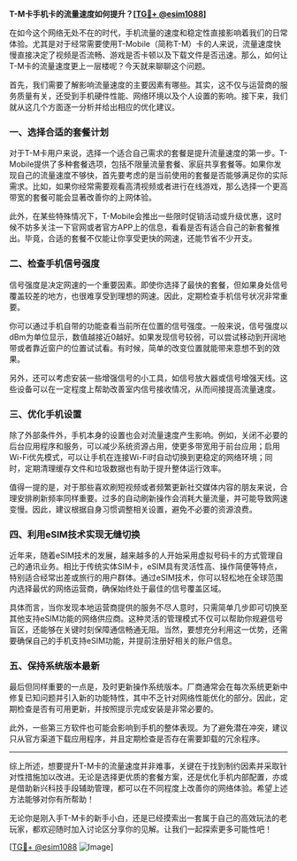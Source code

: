 **T-M卡手机卡的流量速度如何提升？[[TG💪+ @esim1088](https://t.me/s/esim1088)]**

在如今这个网络无处不在的时代，手机流量的速度和稳定性直接影响着我们的日常体验。尤其是对于经常需要使用T-Mobile（简称T-M）卡的人来说，流量速度快慢直接决定了视频是否流畅、游戏是否卡顿以及下载文件是否迅速。那么，如何让T-M卡的流量速度更上一层楼呢？今天就来聊聊这个问题。

首先，我们需要了解影响流量速度的主要因素有哪些。其实，这不仅与运营商的服务质量有关，还受到手机硬件性能、网络环境以及个人设置的影响。接下来，我们就从这几个方面逐一分析并给出相应的优化建议。

### **一、选择合适的套餐计划**

对于T-M卡用户来说，选择一个适合自己需求的套餐是提升流量速度的第一步。T-Mobile提供了多种套餐选项，包括不限量流量套餐、家庭共享套餐等。如果你发现自己的流量速度不够快，首先要考虑的是当前使用的套餐是否能够满足你的实际需求。比如，如果你经常需要观看高清视频或者进行在线游戏，那么选择一个更高带宽的套餐可能会显著改善你的上网体验。

此外，在某些特殊情况下，T-Mobile会推出一些限时促销活动或升级优惠，这时候不妨多关注一下官网或者官方APP上的信息，看看是否有适合自己的新套餐推出。毕竟，合适的套餐不仅能让你享受更快的网速，还能节省不少开支。

### **二、检查手机信号强度**

信号强度是决定网速的一个重要因素。即使你选择了最快的套餐，但如果身处信号覆盖较差的地方，也很难享受到理想的网速。因此，定期检查手机信号状况非常重要。

你可以通过手机自带的功能查看当前所在位置的信号强度。一般来说，信号强度以dBm为单位显示，数值越接近0越好。如果发现信号较弱，可以尝试移动到开阔地带或者靠近窗户的位置试试看。有时候，简单的改变位置就能带来意想不到的效果。

另外，还可以考虑安装一些增强信号的小工具，如信号放大器或信号增强天线。这些设备可以在一定程度上帮助改善室内信号接收情况，从而间接提高流量速度。

### **三、优化手机设置**

除了外部条件外，手机本身的设置也会对流量速度产生影响。例如，关闭不必要的后台应用程序和服务，可以减少系统资源占用，使更多带宽用于前台应用；启用Wi-Fi优先模式，可以让手机在连接Wi-Fi时自动切换到更稳定的网络环境；同时，定期清理缓存文件和垃圾数据也有助于提升整体运行效率。

值得一提的是，对于那些喜欢刷短视频或者频繁更新社交媒体内容的朋友来说，合理安排刷新频率同样重要。过多的自动刷新操作会消耗大量流量，并可能导致网速变慢。因此，建议根据自身习惯调整相关设置，避免不必要的资源浪费。

### **四、利用eSIM技术实现无缝切换**

近年来，随着eSIM技术的发展，越来越多的人开始采用虚拟号码卡的方式管理自己的通讯业务。相比于传统实体SIM卡，eSIM具有灵活性高、操作简便等特点，特别适合经常出差或旅行的用户群体。通过eSIM技术，你可以轻松地在全球范围内选择最优的网络运营商，确保始终处于最佳的信号覆盖区域。

具体而言，当你发现本地运营商提供的服务不尽人意时，只需简单几步即可切换至其他支持eSIM功能的网络供应商。这种灵活的管理模式不仅可以帮助你规避信号盲区，还能够在关键时刻保障通信畅通无阻。当然，要想充分利用这一优势，还需要确保自己的手机支持eSIM功能，并提前注册好相关的账户信息。

### **五、保持系统版本最新**

最后但同样重要的一点是，及时更新操作系统版本。厂商通常会在每次系统更新中修复已知问题并引入新的功能特性，其中不乏针对网络性能优化的部分。因此，定期检查是否有可用更新，并按照提示完成安装是非常必要的。

此外，一些第三方软件也可能会影响到手机的整体表现。为了避免潜在冲突，建议只从官方渠道下载应用程序，并且定期检查是否存在需要卸载的冗余程序。

---

综上所述，想要提升T-M卡的流量速度并非难事，关键在于找到制约因素并采取针对性措施加以改进。无论是选择更优质的套餐方案，还是优化手机内部配置，亦或是借助新兴科技手段辅助管理，都可以在不同程度上改善你的网络体验。希望上述方法能够对你有所帮助！

无论你是刚入手T-M卡的新手小白，还是已经摸索出一套属于自己的高效玩法的老玩家，都欢迎随时加入讨论区分享你的见解。让我们一起探索更多可能性吧！

[[TG💪+ @esim1088](https://t.me/s/esim1088) ![Image](https://i.postimg.cc/4NQfJmqS/Snipaste-2025-05-13-00-14-12.png)]